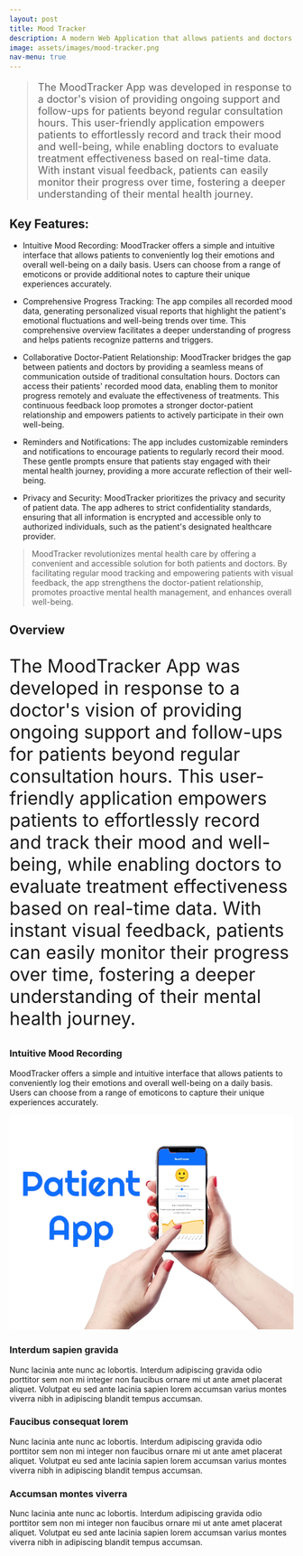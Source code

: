 ```yaml
---
layout: post
title: Mood Tracker
description: A modern Web Application that allows patients and doctors to track mental health together. built using react and node.js
image: assets/images/mood-tracker.png
nav-menu: true
---
```


<blockquote style="font-size:large">

The MoodTracker App was developed in response to a doctor's vision of providing ongoing support and follow-ups for patients beyond regular consultation hours. This user-friendly application empowers patients to effortlessly record and track their mood and well-being, while enabling doctors to evaluate treatment effectiveness based on real-time data. With instant visual feedback, patients can easily monitor their progress over time, fostering a deeper understanding of their mental health journey.

</blockquote>

## Key Features:

- Intuitive Mood Recording: MoodTracker offers a simple and intuitive interface that allows patients to conveniently log their emotions and overall well-being on a daily basis. Users can choose from a range of emoticons or provide additional notes to capture their unique experiences accurately.

- Comprehensive Progress Tracking: The app compiles all recorded mood data, generating personalized visual reports that highlight the patient's emotional fluctuations and well-being trends over time. This comprehensive overview facilitates a deeper understanding of progress and helps patients recognize patterns and triggers.

- Collaborative Doctor-Patient Relationship: MoodTracker bridges the gap between patients and doctors by providing a seamless means of communication outside of traditional consultation hours. Doctors can access their patients' recorded mood data, enabling them to monitor progress remotely and evaluate the effectiveness of treatments. This continuous feedback loop promotes a stronger doctor-patient relationship and empowers patients to actively participate in their own well-being.

- Reminders and Notifications: The app includes customizable reminders and notifications to encourage patients to regularly record their mood. These gentle prompts ensure that patients stay engaged with their mental health journey, providing a more accurate reflection of their well-being.

- Privacy and Security: MoodTracker prioritizes the privacy and security of patient data. The app adheres to strict confidentiality standards, ensuring that all information is encrypted and accessible only to authorized individuals, such as the patient's designated healthcare provider.

> MoodTracker revolutionizes mental health care by offering a convenient and accessible solution for both patients and doctors. By facilitating regular mood tracking and empowering patients with visual feedback, the app strengthens the doctor-patient relationship, promotes proactive mental health management, and enhances overall well-being.

<h2 id="content">Overview</h2>
<p style="font-size:xx-large">
The MoodTracker App was developed in response to a doctor's vision of providing ongoing support and follow-ups for patients beyond regular consultation hours. This user-friendly application empowers patients to effortlessly record and track their mood and well-being, while enabling doctors to evaluate treatment effectiveness based on real-time data. With instant visual feedback, patients can easily monitor their progress over time, fostering a deeper understanding of their mental health journey.
</p>

<div class="row">
	<div class="6u 12u$(small)">
		<h3>Intuitive Mood Recording</h3>
		<p>MoodTracker offers a simple and intuitive interface that allows patients to conveniently log their emotions and overall well-being on a daily basis. Users can choose from a range of emoticons to capture their unique experiences accurately.</p>
	</div>
	<div class="6u$ 12u$(small)">
		<img src="assets/images/patient-app.webp">
	</div>
	<!-- Break -->
	<div class="4u 12u$(medium)">
		<h3>Interdum sapien gravida</h3>
		<p>Nunc lacinia ante nunc ac lobortis. Interdum adipiscing gravida odio porttitor sem non mi integer non faucibus ornare mi ut ante amet placerat aliquet. Volutpat eu sed ante lacinia sapien lorem accumsan varius montes viverra nibh in adipiscing blandit tempus accumsan.</p>
	</div>
	<div class="4u 12u$(medium)">
		<h3>Faucibus consequat lorem</h3>
		<p>Nunc lacinia ante nunc ac lobortis. Interdum adipiscing gravida odio porttitor sem non mi integer non faucibus ornare mi ut ante amet placerat aliquet. Volutpat eu sed ante lacinia sapien lorem accumsan varius montes viverra nibh in adipiscing blandit tempus accumsan.</p>
	</div>
	<div class="4u$ 12u$(medium)">
		<h3>Accumsan montes viverra</h3>
		<p>Nunc lacinia ante nunc ac lobortis. Interdum adipiscing gravida odio porttitor sem non mi integer non faucibus ornare mi ut ante amet placerat aliquet. Volutpat eu sed ante lacinia sapien lorem accumsan varius montes viverra nibh in adipiscing blandit tempus accumsan.</p>
	</div>
</div>

